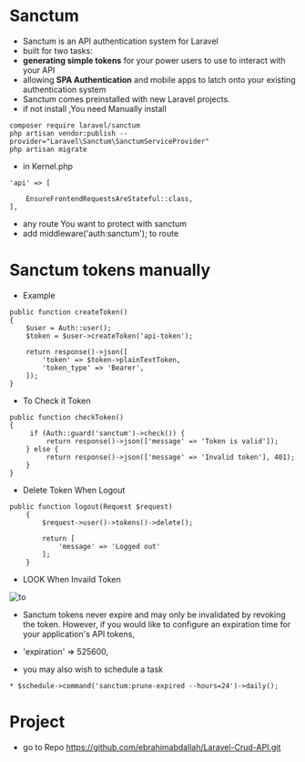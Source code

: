 # Sanctum
* Sanctum is an API authentication system for Laravel
* built for two tasks:
* **generating simple tokens** for your power users to use to interact with your API
* allowing **SPA Authentication** and mobile apps to latch onto your existing authentication system
* Sanctum comes preinstalled with new Laravel projects.
* if not install ,You need Manually install
```
composer require laravel/sanctum
php artisan vendor:publish --provider="Laravel\Sanctum\SanctumServiceProvider"
php artisan migrate
```
* in Kernel.php
```
'api' => [
    
    EnsureFrontendRequestsAreStateful::class,    
],
```
* any route You want to protect with sanctum
* add middleware('auth:sanctum'); to route
# Sanctum tokens manually
* Example
```
public function createToken()
{
    $user = Auth::user();
    $token = $user->createToken('api-token');

    return response()->json([
        'token' => $token->plainTextToken,
        'token_type' => 'Bearer',
    ]);
}
```
* To Check it Token
```
public function checkToken()
{
     if (Auth::guard('sanctum')->check()) {
         return response()->json(['message' => 'Token is valid']);
    } else {
         return response()->json(['message' => 'Invalid token'], 401);
    }
}

```
* Delete Token When Logout
```
public function logout(Request $request)
    {  
        $request->user()->tokens()->delete();

        return [
            'message' => 'Logged out'
        ];
    }
```
* LOOK When Invaild Token

![to](https://github.com/ebrahimabdallah/Laravel-Up-Running/assets/119238955/bcba622a-b03b-4dcc-95bc-d97202d0231b)


* Sanctum tokens never expire and may only be invalidated by revoking the token. However, if you would like to configure an expiration time for your application's API tokens,

* 'expiration' => 525600,
* you may also wish to schedule a task
```
* $schedule->command('sanctum:prune-expired --hours=24')->daily();
```
# Project
* go to Repo
https://github.com/ebrahimabdallah/Laravel-Crud-API.git
